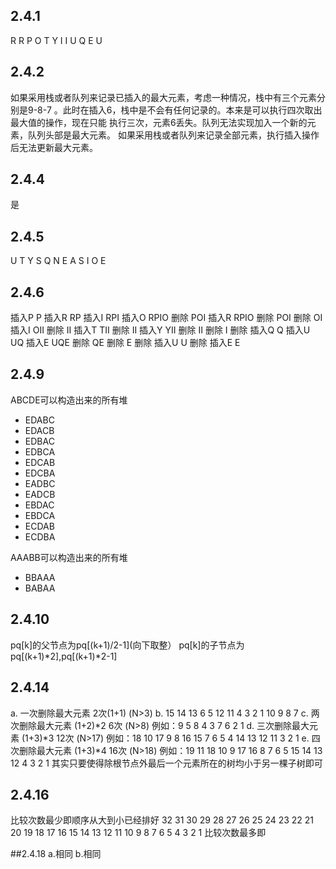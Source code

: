 ## 2.4.1 
R R P O T Y I I U Q E U


## 2.4.2
如果采用栈或者队列来记录已插入的最大元素，考虑一种情况，栈中有三个元素分别是9-8-7
。此时在插入6，栈中是不会有任何记录的。本来是可以执行四次取出最大值的操作，现在只能
执行三次，元素6丢失。队列无法实现加入一个新的元素，队列头部是最大元素。
如果采用栈或者队列来记录全部元素，执行插入操作后无法更新最大元素。

## 2.4.4
是

## 2.4.5
U T Y S Q N E A S I O E


## 2.4.6
插入P   P
插入R   RP
插入I   RPI
插入O   RPIO
删除    POI
插入R   RPIO
删除    POI
删除    OI
插入I   OII
删除    II
插入T   TII
删除    II
插入Y   YII
删除    II
删除    I
删除
插入Q   Q
插入U   UQ
插入E   UQE
删除    QE
删除    E
删除
插入U   U
删除
插入E   E


## 2.4.9
ABCDE可以构造出来的所有堆
* EDABC
* EDACB
* EDBAC
* EDBCA
* EDCAB
* EDCBA
* EADBC
* EADCB
* EBDAC
* EBDCA
* ECDAB
* ECDBA

AAABB可以构造出来的所有堆
* BBAAA
* BABAA

## 2.4.10

pq[k]的父节点为pq[(k+1)/2-1](向下取整）
pq[k]的子节点为pq[(k+1)*2],pq[(k+1)*2-1]

## 2.4.14
a. 一次删除最大元素 2次(1+1) (N>3)
b. 15 14 13 6 5 12 11 4 3 2 1 10 9 8 7
c. 两次删除最大元素 (1+2)*2 6次 (N>8) 例如：9 5 8 4 3 7 6 2 1
d. 三次删除最大元素 (1+3)*3 12次 (N>17) 例如：18 10 17 9 8 16 15 7 6 5 4 14 13 12 11 3 2 1
e. 四次删除最大元素 (1+3)*4 16次 (N>18) 例如：19 11 18 10 9 17 16 8 7 6 5 15 14 13 12 4 3 2 1 
其实只要使得除根节点外最后一个元素所在的树均小于另一棵子树即可

## 2.4.16
比较次数最少即顺序从大到小已经排好
32 31 30 29 28 27 26 25 24 23 22 21 20 19 18 17 16 15 14 13 12 11 10 9 8 7 6 5 4 3 2 1 
比较次数最多即

##2.4.18
a.相同
b.相同


 
